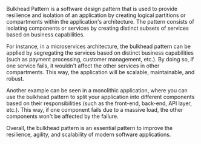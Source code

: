 

Bulkhead Pattern is a software design pattern that is used to provide resilience and isolation of an application by creating logical partitions or compartments within the application's architecture. The pattern consists of isolating components or services by creating distinct subsets of services based on business capabilities.

For instance, in a microservices architecture, the bulkhead pattern can be applied by segregating the services based on distinct business capabilities (such as payment processing, customer management, etc.). By doing so, if one service fails, it wouldn't affect the other services in other compartments. This way, the application will be scalable, maintainable, and robust.

Another example can be seen in a monolithic application, where you can use the bulkhead pattern to split your application into different components based on their responsibilities (such as the front-end, back-end, API layer, etc.). This way, if one component fails due to a massive load, the other components won't be affected by the failure.

Overall, the bulkhead pattern is an essential pattern to improve the resilience, agility, and scalability of modern software applications.